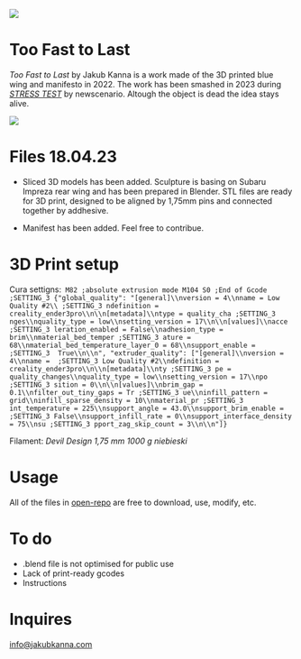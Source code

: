 
[![](https://github.com/jakubkanna/open-repo/blob/main/fightorflight/toofasttolast/jpg/kuba06-scaled.jpg?raw=true)](https://github.com/jakubkanna/open-repo/blob/main/fightorflight/toofasttolast/jpg/kuba06-scaled.jpg?raw=true)

# Too Fast to Last
*Too Fast to Last* by Jakub Kanna is a work made of the 3D printed blue wing and manifesto in 2022. The work has been smashed in 2023 during [*STRESS TEST*](http://newscenario.net/stresstest/ "STRESS TEST") by newscenario. Altough the object is dead the idea stays alive. 

[![](https://github.com/jakubkanna/open-repo/blob/main/fightorflight/toofasttolast/jpg/Screenshot%202023-04-18%20231244.png?raw=true)](https://github.com/jakubkanna/open-repo/blob/main/fightorflight/toofasttolast/jpg/Screenshot%202023-04-18%20231244.png?raw=true)

# Files 18.04.23
- Sliced 3D models has been added. Sculpture is basing on Subaru Impreza rear wing and has been prepared in Blender. STL files are ready for 3D print, designed to be aligned by 1,75mm pins and connected together by addhesive.

- Manifest has been added. Feel free to contribue.

# 3D Print setup
Cura settigns:`
M82 ;absolute extrusion mode
M104 S0
;End of Gcode
;SETTING_3 {"global_quality": "[general]\\nversion = 4\\nname = Low Quality #2\\
;SETTING_3 ndefinition = creality_ender3pro\\n\\n[metadata]\\ntype = quality_cha
;SETTING_3 nges\\nquality_type = low\\nsetting_version = 17\\n\\n[values]\\nacce
;SETTING_3 leration_enabled = False\\nadhesion_type = brim\\nmaterial_bed_temper
;SETTING_3 ature = 68\\nmaterial_bed_temperature_layer_0 = 68\\nsupport_enable =
;SETTING_3  True\\n\\n", "extruder_quality": ["[general]\\nversion = 4\\nname = 
;SETTING_3 Low Quality #2\\ndefinition = creality_ender3pro\\n\\n[metadata]\\nty
;SETTING_3 pe = quality_changes\\nquality_type = low\\nsetting_version = 17\\npo
;SETTING_3 sition = 0\\n\\n[values]\\nbrim_gap = 0.1\\nfilter_out_tiny_gaps = Tr
;SETTING_3 ue\\ninfill_pattern = grid\\ninfill_sparse_density = 10\\nmaterial_pr
;SETTING_3 int_temperature = 225\\nsupport_angle = 43.0\\nsupport_brim_enable = 
;SETTING_3 False\\nsupport_infill_rate = 0\\nsupport_interface_density = 75\\nsu
;SETTING_3 pport_zag_skip_count = 3\\n\\n"]}`

Filament: *Devil Design 1,75 mm 1000 g niebieski*

# Usage
All of the files in [open-repo](https://github.com/jakubkanna/open-repo "open-repo") are free to download, use, modify, etc.

# To do
- .blend file is not optimised for public use
- Lack of print-ready gcodes
- Instructions

# Inquires
info@jakubkanna.com
